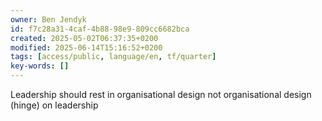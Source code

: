 ```yaml
---
owner: Ben Jendyk
id: f7c28a31-4caf-4b88-98e9-809cc6682bca
created: 2025-05-02T06:37:35+0200
modified: 2025-06-14T15:16:52+0200
tags: [access/public, language/en, tf/quarter]
key-words: []
---
```


Leadership should rest in organisational design not organisational design (hinge) on leadership